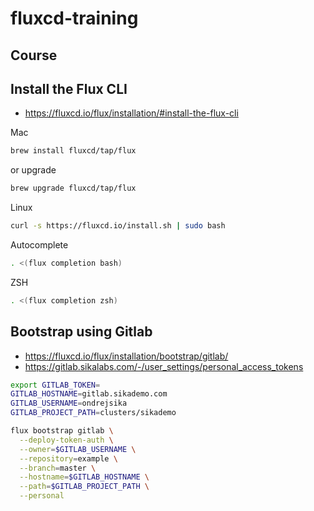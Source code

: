 # fluxcd-training

## Course

## Install the Flux CLI

- https://fluxcd.io/flux/installation/#install-the-flux-cli

Mac

```bash
brew install fluxcd/tap/flux
```

or upgrade

```bash
brew upgrade fluxcd/tap/flux
```

Linux

```bash
curl -s https://fluxcd.io/install.sh | sudo bash
```

Autocomplete

```bash
. <(flux completion bash)
```

ZSH

```zsh
. <(flux completion zsh)
```

## Bootstrap using Gitlab

- https://fluxcd.io/flux/installation/bootstrap/gitlab/
- https://gitlab.sikalabs.com/-/user_settings/personal_access_tokens

```bash
export GITLAB_TOKEN=
GITLAB_HOSTNAME=gitlab.sikademo.com
GITLAB_USERNAME=ondrejsika
GITLAB_PROJECT_PATH=clusters/sikademo
```

```bash
flux bootstrap gitlab \
  --deploy-token-auth \
  --owner=$GITLAB_USERNAME \
  --repository=example \
  --branch=master \
  --hostname=$GITLAB_HOSTNAME \
  --path=$GITLAB_PROJECT_PATH \
  --personal
```
